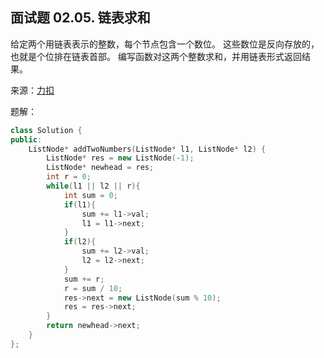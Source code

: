 ## 面试题 02.05. 链表求和
给定两个用链表表示的整数，每个节点包含一个数位。
这些数位是反向存放的，也就是个位排在链表首部。
编写函数对这两个整数求和，并用链表形式返回结果。

来源：[力扣](https://leetcode-cn.com/problems/sum-lists-lcci/)

题解：
```C++
class Solution {
public:
    ListNode* addTwoNumbers(ListNode* l1, ListNode* l2) {
        ListNode* res = new ListNode(-1);
        ListNode* newhead = res;
        int r = 0;
        while(l1 || l2 || r){
            int sum = 0;
            if(l1){
                sum += l1->val;
                l1 = l1->next;
            }
            if(l2){
                sum += l2->val;
                l2 = l2->next;
            }
            sum += r;
            r = sum / 10;
            res->next = new ListNode(sum % 10);
            res = res->next;
        }
        return newhead->next;
    }
};
```
